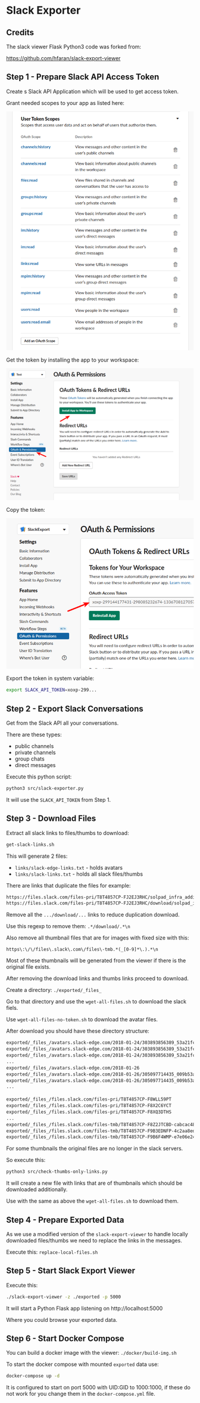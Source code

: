 # Slack Exporter

## Credits

The slack viewer Flask Python3 code was forked from:

https://github.com/hfaran/slack-export-viewer

## Step 1 - Prepare Slack API Access Token

Create s Slack API Application which will be used to get access token.

Grant needed scopes to your app as listed here:

![Scope](./readme/slack-export-user-tokens-scope.png)

Get the token by installing the app to your workspace:

![Install](./readme/slack-export-install-app.png)

Copy the token:

![Install](./readme/slack-export-copy-token.sh.png)

Export the token in system variable:
```bash
export SLACK_API_TOKEN=xoxp-299...
```

## Step 2 - Export Slack Conversations

Get from the Slack API all your conversations.

There are these types:
* public channels
* private channels
* group chats
* direct messages

Execute this python script:
```bash
python3 src/slack-exporter.py
```

It will use the `SLACK_API_TOKEN` from Step 1.

## Step 3 - Download Files

Extract all slack links to files/thumbs to download:
```bash
get-slack-links.sh
```

This will generate 2 files:
* `links/slack-edge-links.txt` - holds avatars
* `links/slack-links.txt` - holds all slack files/thumbs

There are links that duplicate the files for example:
```bash
https://files.slack.com/files-pri/T8T4857CP-FJ2EJ3RHC/solpad_infra_additional_work.jpg
https://files.slack.com/files-pri/T8T4857CP-FJ2EJ3RHC/download/solpad_infra_additional_work.jpg
```

Remove all the `.../download/...` links to reduce duplication download.

Use this regexp to remove them: `.*/download/.*\n`

Also remove all thumbnail files that are for images with fixed size with this:
```
https\:\/\/files\.slack\.com\/files\-tmb.*(_[0-9]*\.).*\n
```

Most of these thumbnails will be generated from the viewer if there is the original file exists.

After removing the download links and thumbs links proceed to download.

Create a directory: `./exported/_files_`

Go to that directory and use the `wget-all-files.sh` to download the slack fiels.

Use `wget-all-files-no-token.sh` to download the avatar files.

After download you should have these directory structure:
```bash
exported/_files_/avatars.slack-edge.com/2018-01-24/303893856389_53a21fc597b96297af57_24.jpg
exported/_files_/avatars.slack-edge.com/2018-01-24/303893856389_53a21fc597b96297af57_32.jpg
exported/_files_/avatars.slack-edge.com/2018-01-24/303893856389_53a21fc597b96297af57_48.jpg
...
exported/_files_/avatars.slack-edge.com/2018-01-26
exported/_files_/avatars.slack-edge.com/2018-01-26/305097714435_009b53a33d300c3526fa_24.png
exported/_files_/avatars.slack-edge.com/2018-01-26/305097714435_009b53a33d300c3526fa_32.png
...

exported/_files_/files.slack.com/files-pri/T8T4857CP-F8WLL59PT
exported/_files_/files.slack.com/files-pri/T8T4857CP-F8X2C6YCT
exported/_files_/files.slack.com/files-pri/T8T4857CP-F8XQ3DTHS
...
exported/_files_/files.slack.com/files-tmb/T8T4857CP-F8Z2JTCBD-cabcac485c
exported/_files_/files.slack.com/files-tmb/T8T4857CP-F9B3EDNFP-4c2aa8ede3
exported/_files_/files.slack.com/files-tmb/T8T4857CP-F9B6F4WMP-e7e06e2449
```

For some thumbnails the original files are no longer in the slack servers.

So execute this:
```bash
python3 src/check-thumbs-only-links.py
``` 

It will create a new file with links that are of thumbnails which should be downloaded additionally.

Use with the same as above the `wget-all-files.sh` to download them.

## Step 4 - Prepare Exported Data

As we use a modified version of the `slack-export-viewer` to handle
locally downloaded files/thumbs we need to replace the links in the messages.

Execute this: `replace-local-files.sh`

## Step 5 - Start Slack Export Viewer

Execute this: 
```bash
./slack-export-viewer -z ./exported -p 5000
```

It will start a Python Flask app listening on http://localhost:5000

Where you could browse your exported data.

## Step 6 - Start Docker Compose

You can build a docker image with the viewer: `./docker/build-img.sh`

To start the docker compose with mounted `exported` data use:
```bash
docker-compose up -d
```

It is configured to start on port 5000 with UID:GID to 1000:1000,
if these do not work for you change them in the `docker-compose.yml` file.
